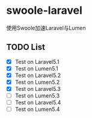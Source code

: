 # swoole-laravel

使用Swoole加速Laravel与Lumen

## TODO List

- [x] Test on Laravel5.1
- [x] Test on Lumen5.1
- [x] Test on Laravel5.2
- [x] Test on Lumen5.2
- [x] Test on Laravel5.3
- [ ] Test on Lumen5.3
- [ ] Test on Laravel5.4
- [ ] Test on Lumen5.4
